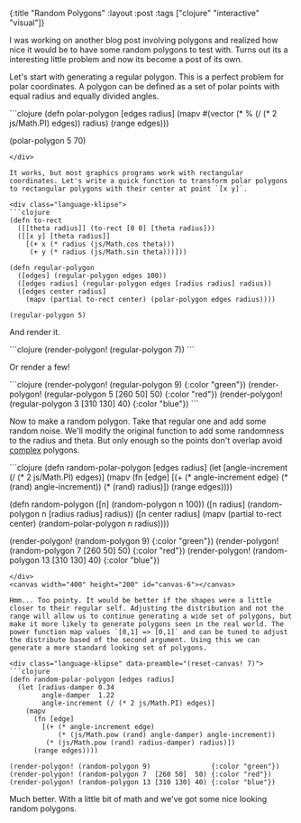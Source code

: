 {:title "Random Polygons"
 :layout :post
 :tags  ["clojure" "interactive" "visual"]}

I was working on another blog post involving polygons and realized how nice it would be to have some random polygons to test with. Turns out its a interesting little problem and now its become a post of its own.
<pre style="display:none">
<div class="language-klipse">
```clojure
(def canvas (atom 0))
(defn get-canvas [id]
  (js/document.getElementById (str "canvas-" @canvas)))

(defn clear-canvas! [canvas-id]
  (let [canvas (get-canvas canvas-id)
        context (.getContext canvas "2d")]
    (.clearRect context 0 0 (.-width canvas) 
                            (.-height canvas))))

(defn reset-canvas! [canvas-id]
  (reset! canvas canvas-id)
  (clear-canvas! canvas-id))

(defn render-polygon! 
 ([polygon] (render-polygon! @canvas polygon {}))
 ([polygon opts] (render-polygon! @canvas polygon opts))
 ([canvas-id polygon {:keys [color] :or {color "blue"}}]
  (let [canvas (get-canvas canvas-id)
        [[initial-x initial-y] & rest] polygon
        context (.getContext canvas "2d")]
        (doto context
          (aset "fillStyle" color)
          (.beginPath)
          (.moveTo context initial-x initial-y))
        (doseq [[x y] rest]
          (.lineTo context x y))
        (doto context
          (.lineTo initial-x initial-y)
          (.fill)))))
```
</div>
</pre>
Let's start with generating a regular polygon. This is a perfect problem for polar coordinates. A polygon can be defined as a set of polar points with equal radius and equally divided angles.

<div class="language-klipse">
```clojure
(defn polar-polygon [edges radius]
  (mapv #(vector (* % (/ (* 2 js/Math.PI) edges)) radius)
    (range edges)))

(polar-polygon 5 70)
```
</div>

It works, but most graphics programs work with rectangular coordinates. Let's write a quick function to transform polar polygons to rectangular polygons with their center at point `[x y]`.

<div class="language-klipse">
```clojure
(defn to-rect 
  ([[theta radius]] (to-rect [0 0] [theta radius]))
  ([[x y] [theta radius]]
    [(+ x (* radius (js/Math.cos theta)))
     (+ y (* radius (js/Math.sin theta)))]))

(defn regular-polygon 
  ([edges] (regular-polygon edges 100))
  ([edges radius] (regular-polygon edges [radius radius] radius))
  ([edges center radius] 
    (mapv (partial to-rect center) (polar-polygon edges radius))))

(regular-polygon 5)
```
</div>

And render it.

<div class="language-klipse" data-preamble="(reset-canvas! 4)">
```clojure
(render-polygon! (regular-polygon 7))
```
</div>
<canvas width="400" height="200" id="canvas-4"></canvas>

Or render a few!

<div class="language-klipse" data-preamble="(reset-canvas! 5)">
```clojure
(render-polygon! (regular-polygon 9)              {:color "green"})
(render-polygon! (regular-polygon 5 [260 50]  50) {:color "red"})
(render-polygon! (regular-polygon 3 [310 130] 40) {:color "blue"})
```
</div>
<canvas width="400" height="200" id="canvas-5"></canvas>

Now to make a random polygon. Take that regular one and add some random noise. We'll modify the original function to add some randomness to the radius and theta. But only enough so the points don't overlap avoid [complex](https://en.wikipedia.org/wiki/Complex_polygon) polygons.

<div class="language-klipse" data-preamble="(reset-canvas! 6)">
```clojure
(defn random-polar-polygon [edges radius]
  (let [angle-increment (/ (* 2 js/Math.PI) edges)]
    (mapv 
      (fn [edge] 
        [(+ (* angle-increment edge) (* (rand) angle-increment))
         (* (rand) radius)])
      (range edges))))

(defn random-polygon 
  ([n] (random-polygon n 100))
  ([n radius] (random-polygon n [radius radius] radius))
  ([n center radius] 
    (mapv (partial to-rect center) (random-polar-polygon n radius))))

(render-polygon! (random-polygon 9)               {:color "green"})
(render-polygon! (random-polygon 7  [260 50]  50) {:color "red"})
(render-polygon! (random-polygon 13 [310 130] 40) {:color "blue"})
```
</div>
<canvas width="400" height="200" id="canvas-6"></canvas>

Hmm... Too pointy. It would be better if the shapes were a little closer to their regular self. Adjusting the distribution and not the range will allow us to continue generating a wide set of polygons, but make it more likely to generate polygons seen in the real world. The power function map values `[0,1] => [0,1]` and can be tuned to adjust the distribute based of the second argument. Using this we can generate a more standard looking set of polygons.

<div class="language-klipse" data-preamble="(reset-canvas! 7)">
```clojure
(defn random-polar-polygon [edges radius]
  (let [radius-damper 0.34
        angle-damper  1.22
        angle-increment (/ (* 2 js/Math.PI) edges)]
    (mapv 
      (fn [edge] 
        [(+ (* angle-increment edge) 
            (* (js/Math.pow (rand) angle-damper) angle-increment))
         (* (js/Math.pow (rand) radius-damper) radius)])
      (range edges))))

(render-polygon! (random-polygon 9)               {:color "green"})
(render-polygon! (random-polygon 7  [260 50]  50) {:color "red"})
(render-polygon! (random-polygon 13 [310 130] 40) {:color "blue"})
```
</div>
<canvas width="400" height="200" id="canvas-7"></canvas>

Much better. With a little bit of math and we've got some nice looking random polygons.

<link rel="stylesheet" type="text/css" href="http://app.klipse.tech/css/codemirror.css"> 
</link>

<script>
window.klipse_settings = {
selector: ".language-klipse"
};
</script>
<script src="http://app.klipse.tech/plugin/js/klipse_plugin.js"></script>

